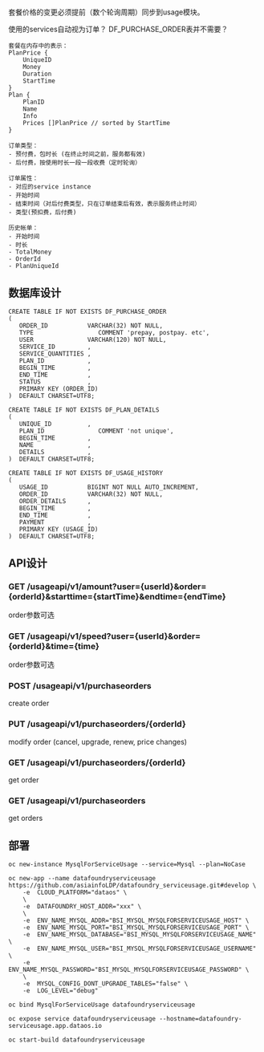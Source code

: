 
## 

套餐价格的变更必须提前（数个轮询周期）同步到usage模块。

使用的services自动视为订单？ DF_PURCHASE_ORDER表并不需要？

```
套餐在内存中的表示：
PlanPrice {
    UniqueID
    Money
    Duration
    StartTime
}
Plan {
    PlanID
    Name
    Info
    Prices []PlanPrice // sorted by StartTime
}

订单类型：
- 预付费，包时长 (在终止时间之前，服务都有效)
- 后付费，按使用时长一段一段收费（定时轮询）

订单属性：
- 对应的service instance
- 开始时间
- 结束时间（对后付费类型，只在订单结束后有效，表示服务终止时间）
- 类型(预扣费，后付费)

历史帐单：
- 开始时间
- 时长
- TotalMoney
- OrderId
- PlanUniqueId

```

## 数据库设计

```
CREATE TABLE IF NOT EXISTS DF_PURCHASE_ORDER
(
   ORDER_ID           VARCHAR(32) NOT NULL,
   TYPE                  COMMENT 'prepay, postpay. etc',
   USER               VARCHAR(120) NOT NULL,
   SERVICE_ID         ,
   SERVICE_QUANTITIES ,
   PLAN_ID            ,
   BEGIN_TIME         ,
   END_TIME           ,
   STATUS             ,
   PRIMARY KEY (ORDER_ID)
)  DEFAULT CHARSET=UTF8;

CREATE TABLE IF NOT EXISTS DF_PLAN_DETAILS
(
   UNIQUE_ID          ,
   PLAN_ID               COMMENT 'not unique',
   BEGIN_TIME         ,
   NAME               ,
   DETAILS            ,
)  DEFAULT CHARSET=UTF8;

CREATE TABLE IF NOT EXISTS DF_USAGE_HISTORY
(
   USAGE_ID           BIGINT NOT NULL AUTO_INCREMENT,
   ORDER_ID           VARCHAR(32) NOT NULL,
   ORDER_DETAILS      ,
   BEGIN_TIME         ,
   END_TIME           ,
   PAYMENT            ,
   PRIMARY KEY (USAGE_ID)
)  DEFAULT CHARSET=UTF8;
```

## API设计

### GET /usageapi/v1/amount?user={userId}&order={orderId}&starttime={startTime}&endtime={endTime}

order参数可选

### GET /usageapi/v1/speed?user={userId}&order={orderId}&time={time}

order参数可选

### POST /usageapi/v1/purchaseorders

create order

### PUT /usageapi/v1/purchaseorders/{orderId}

modify order (cancel, upgrade, renew, price changes)

### GET /usageapi/v1/purchaseorders/{orderId}

get order

### GET /usageapi/v1/purchaseorders

get orders

## 部署

```
oc new-instance MysqlForServiceUsage --service=Mysql --plan=NoCase

oc new-app --name datafoundryserviceusage https://github.com/asiainfoLDP/datafoundry_serviceusage.git#develop \
    -e  CLOUD_PLATFORM="dataos" \
    \
    -e  DATAFOUNDRY_HOST_ADDR="xxx" \
    \
    -e  ENV_NAME_MYSQL_ADDR="BSI_MYSQL_MYSQLFORSERVICEUSAGE_HOST" \
    -e  ENV_NAME_MYSQL_PORT="BSI_MYSQL_MYSQLFORSERVICEUSAGE_PORT" \
    -e  ENV_NAME_MYSQL_DATABASE="BSI_MYSQL_MYSQLFORSERVICEUSAGE_NAME" \
    -e  ENV_NAME_MYSQL_USER="BSI_MYSQL_MYSQLFORSERVICEUSAGE_USERNAME" \
    -e  ENV_NAME_MYSQL_PASSWORD="BSI_MYSQL_MYSQLFORSERVICEUSAGE_PASSWORD" \
    \
    -e  MYSQL_CONFIG_DONT_UPGRADE_TABLES="false" \
    -e  LOG_LEVEL="debug"

oc bind MysqlForServiceUsage datafoundryserviceusage

oc expose service datafoundryserviceusage --hostname=datafoundry-serviceusage.app.dataos.io

oc start-build datafoundryserviceusage

```
